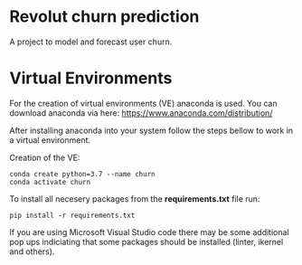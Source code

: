 # Revolut churn prediction

A project to model and forecast user churn. 

# Virtual Environments

For the creation of virtual environments (VE) anaconda is used. You can download anaconda via here: https://www.anaconda.com/distribution/

After installing anaconda into your system follow the steps bellow to work in a virtual environment.

Creation of the VE:

```
conda create python=3.7 --name churn
conda activate churn 
```

To install all necesery packages from the **requirements.txt** file run: 

```
pip install -r requirements.txt
```

If you are using Microsoft Visual Studio code there may be some additional pop ups indiciating that some packages should be installed (linter, ikernel and others).